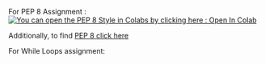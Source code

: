 For PEP 8 Assignment : 
[![You can open the PEP 8 Style in Colabs by clicking here : Open In Colab](https://colab.research.google.com/assets/colab-badge.svg)](
https://colab.research.google.com/github/jspiegel3/module4_professor_spiegel_cohen/blob/main/PEP8_Practice_and_Reflection.ipynb)

Additionally, to find [PEP 8 click here](https://peps.python.org/pep-0008/#programming-recommendations)


For While Loops assignment:

